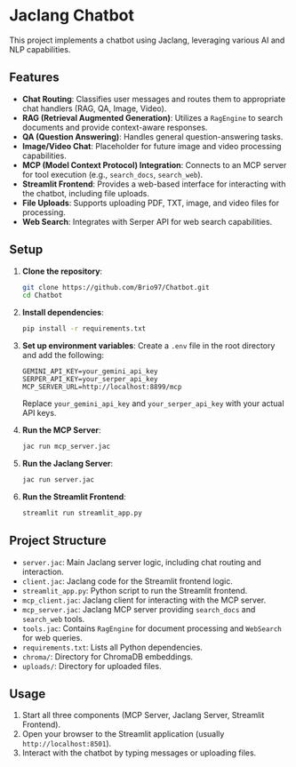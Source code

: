 # Jaclang Chatbot

This project implements a chatbot using Jaclang, leveraging various AI and NLP capabilities.

## Features

- **Chat Routing**: Classifies user messages and routes them to appropriate chat handlers (RAG, QA, Image, Video).
- **RAG (Retrieval Augmented Generation)**: Utilizes a `RagEngine` to search documents and provide context-aware responses.
- **QA (Question Answering)**: Handles general question-answering tasks.
- **Image/Video Chat**: Placeholder for future image and video processing capabilities.
- **MCP (Model Context Protocol) Integration**: Connects to an MCP server for tool execution (e.g., `search_docs`, `search_web`).
- **Streamlit Frontend**: Provides a web-based interface for interacting with the chatbot, including file uploads.
- **File Uploads**: Supports uploading PDF, TXT, image, and video files for processing.
- **Web Search**: Integrates with Serper API for web search capabilities.

## Setup

1.  **Clone the repository**:
    ```bash
    git clone https://github.com/Brio97/Chatbot.git
    cd Chatbot
    ```

2.  **Install dependencies**:
    ```bash
    pip install -r requirements.txt
    ```

3.  **Set up environment variables**:
    Create a `.env` file in the root directory and add the following:
    ```
    GEMINI_API_KEY=your_gemini_api_key
    SERPER_API_KEY=your_serper_api_key
    MCP_SERVER_URL=http://localhost:8899/mcp
    ```
    Replace `your_gemini_api_key` and `your_serper_api_key` with your actual API keys.

4.  **Run the MCP Server**:
    ```bash
    jac run mcp_server.jac
    ```

5.  **Run the Jaclang Server**:
    ```bash
    jac run server.jac
    ```

6.  **Run the Streamlit Frontend**:
    ```bash
    streamlit run streamlit_app.py
    ```

## Project Structure

-   `server.jac`: Main Jaclang server logic, including chat routing and interaction.
-   `client.jac`: Jaclang code for the Streamlit frontend logic.
-   `streamlit_app.py`: Python script to run the Streamlit frontend.
-   `mcp_client.jac`: Jaclang client for interacting with the MCP server.
-   `mcp_server.jac`: Jaclang MCP server providing `search_docs` and `search_web` tools.
-   `tools.jac`: Contains `RagEngine` for document processing and `WebSearch` for web queries.
-   `requirements.txt`: Lists all Python dependencies.
-   `chroma/`: Directory for ChromaDB embeddings.
-   `uploads/`: Directory for uploaded files.

## Usage

1.  Start all three components (MCP Server, Jaclang Server, Streamlit Frontend).
2.  Open your browser to the Streamlit application (usually `http://localhost:8501`).
3.  Interact with the chatbot by typing messages or uploading files.
